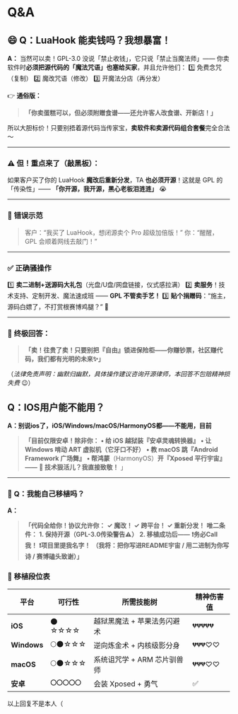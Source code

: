 # Q&A

## 😄 **Q：LuaHook 能卖钱吗？我想暴富！**

**A：**  当然可以卖！GPL-3.0 没说「禁止收钱」，它只说「禁止当魔法师」——
你卖软件时**必须把源代码的「魔法咒语」也塞给买家**，并且允许他们：
1️⃣ 免费念咒（复制）
2️⃣ 魔改咒语（修改）
3️⃣ 开魔法分店（再分发）

👉 **通俗版：**

>  **「你卖蛋糕可以，但必须附赠食谱——还允许客人改食谱、开新店！」**

所以大胆标价！只要别捂着源代码当传家宝，**卖软件和卖源代码组合套餐**完全合法～

---

### ⚠️ **但！重点来了（敲黑板）：**

如果客户买了你的 LuaHook **魔改后重新分发**，TA **也必须开源**！这就是 GPL 的「传染性」——
 **「你开源，我开源，黑心老板泪涟涟」**  😭

---

### 🚫 **错误示范**

> 客户：“我买了 LuaHook，想闭源卖个 Pro 超级加倍版！”
> 你：“醒醒，GPL 会顺着网线去敲门！”

---

### ✅ **正确骚操作**

1️⃣ **卖二进制+送源码大礼包**（光盘/U盘/网盘链接，仪式感拉满）
2️⃣ **卖服务**！技术支持、定制开发、魔法速成班 —— **GPL 不管卖手艺！** 
3️⃣ **贴个捐赠码**：“施主，源码白嫖了，不打赏根赛博鸡腿？” 🍗

---

### 🤣 **终极回答：**

>  **「卖！往贵了卖！只要别把『自由』锁进保险柜——你赚钞票，社区赚代码，我们都有光明的未来✨」**

（*法律免责声明：幽默归幽默，具体操作建议咨询开源律师，本回答不包赔精神损失费* 😉）



## Q：IOS用户能不能用？

**A：别说ios了，iOS/Windows/macOS/HarmonyOS都——不能用，目前**

>  **「目前仅限安卓！除非你：** 
>  **• 给 iOS 越狱装『安卓灵魂转换器』** 
>  **• 让 Windows 啃动 ART 虚拟机（它牙口不好）** 
>  **• 教 macOS 跳『Android Framework 广场舞』** 
>  **• 帮鸿蒙**（HarmonyOS）**开『Xposed 平行宇宙』——** 
>  **🔨 技术狠活儿？我直接致敬！** 」

---

### 🚀 **Q：我能自己移植吗？**

**A：**

>  **「代码全给你！协议允许你：** 
>  **✓ 魔改！ ✓ 跨平台！ ✓ 重新分发！** 
> **唯二条件：** 
> **1. 保持开源（GPL-3.0传染警告⚠️）** 
> **2. 移植成功后——** 
>  **❗️务必Call我！** 
>  **❗️项目里提我名字！** 
>  **（我将：把你写进README宇宙 / 用二进制为你写诗 / 赛博磕头致谢）」**

### 🌟 **移植段位表**

| 平台 | 可行性     | 所需技能树                  | 精神伤害值 |
| ------ | ------------ | ----------------------------- | ------------ |
| **iOS**     | 🌑☆☆☆☆ | 越狱黑魔法 + 苹果法务闪避术 | 💔💔💔💔💔 |
| **Windows**     | 🌕🌑☆☆☆ | 逆向炼金术 + 内核级影分身   | 💔💔💔♡♡ |
| **macOS**     | 🌕🌑☆☆☆ | 系统诅咒学 + ARM 芯片驯兽师 | 💔💔💔♡♡ |
| **安卓**     |  **🌕🌕🌕🌕🌕**           | 会装 Xposed + 勇气          | ✅         |









以上回复不是本人（

